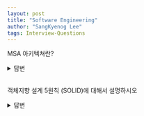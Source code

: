 ```yaml
---
layout: post
title: "Software Engineering"
author: "SangKyenog Lee"
tags: Interview-Questions
---
```


MSA 아키텍쳐란?
<details markdown="1">
<summary>답변</summary>

`하나의 큰 어플리케이션을 여러개의 작은 어플리케이션으로 쪼개어 변경과 조합이 가능하도록 만든 아키텍쳐로   Monolithic Architecture 와 대비되는 아키텍쳐 입니다.각 서비스는 독립적이기 때문에 배포, 확장 그리고 장애 대응면에서 장점을 가집니다. 또한 각 서비스에 가장 적절한 프로그래밍 언어를 사용함으로써 폴리그랏 프로그래밍이 가능해집니다. 하지만 각 서비스 간에 API로 통신하기 때문에 한 프로세스 내에서 통신하는 Monolithic Architecture에 비해 성능면에서 단점을 가지고 데이터가 여러 서비스에 걸쳐 분산되므로 한 번에 조회하거나 정합성을 관리하기 어렵습니다. 또한 서비스가 분리되어 있기 때문에 테스트와 트랜잭션의 복잡도가 증가합니다.`

</details>

<br>

객체지향 설계 5원칙 (SOLID)에 대해서 설명하시오
<details markdown="1">
<summary>답변</summary>

`첫번째, 단일 책임 원칙은객체는 단 하나의 책임만 가져야 한다는 원칙을 말합니다. 두번째, 개방-폐쇄 원칙은 확장에 대해서는 개방적이고 변경에 대해서는 폐쇄적으로 설계해야 한다는 의미입니다. 세번째, 리스코프 치환 원칙은 상위 타입의 객체를 하위 타입의 객체로 치환해도 상위 타입을 사용하는 프로그램은 정상적으로 동작해야 한다는 것을 의미합니다. 네번째, 인터페이스 분리 원칙은 자신이 이용하지 않는 메서드에 의존하지 않아야 한다는 원칙입니다. 마지막으로 의존 역전 원칙은 고수준 모듈은 저수준 모듈의 구현에 의존해서는 안 된다. 저수준 모듈이 고수준 모듈에서 정의한 추상 타입에 의존해야 한다는 의미입니다.`

</details>

<br>